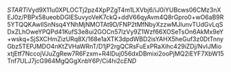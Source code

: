 $START$iVyd9X11u0XPLOCTj2pz4XpPZgT4m1LXVbj6/iJ0iYUBcws06CMz3nXEJ0z/PBPx58ueobDGIESuvyoVeK7ckQ+ddV66qyAvm4Q8rGpro0+wO6aB9R5YTQQKAwIlSnNsq4YNhMjNMOTAt9D/FNP2tMfNbyXzzwMJlunvTUdGvLqSDxZLhOweYPQPd41KufS3e8ui2GOCn57lzVy9Z1Wzf66XOSeTsOn6AkMx9eY+wskq+SjSXCHmZizURq8X/168e1aXTK3dpdWBD2isYAHX5heGuf3z0DtTnnyGbz5TEPJMDO4nKtZVHaWRnT/D1jP2rgQCRsFuExPRaXihc429iZDj/NvIJMioxtjEtf7NccojVJuZgRew7R6Fzxm+R4lDuj056dxDBmixi2ooPjMQ2iEYF7XbW15Tnf7ULJ7jcG964MgQGgXnbY6P/Ci4hi2c$END$